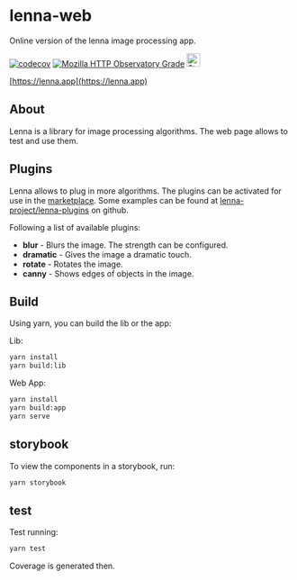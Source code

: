 # lenna-web

Online version of the lenna image processing app.

[![codecov](https://codecov.io/gh/lenna-project/lenna-web/branch/main/graph/badge.svg?token=1FY0D7K622)](https://codecov.io/gh/lenna-project/lenna-web)
<a href="https://observatory.mozilla.org/analyze/lenna.app" title="Latest Results"><img src="https://img.shields.io/mozilla-observatory/grade/lenna.app" alt="Mozilla HTTP Observatory Grade"></a>
<a href="https://www.chromatic.com/library?appId=612a8a0a410daf003aa230af">
    <img src="https://user-images.githubusercontent.com/321738/63501763-88dbf600-c4cc-11e9-96cd-94adadc2fd72.png" alt="Storybook" height="24" />
</a>

[https://lenna.app](https://lenna.app)

## About

Lenna is a library for image processing algorithms. The web page allows to
test and use them.

## Plugins

Lenna allows to plug in more algorithms. 
The plugins can be activated for use in the <a href="https://lenna.app/marketplace/">marketplace</a>. 
Some examples can be found at <a href="https://github.com/lenna-project/lenna-plugins">lenna-project/lenna-plugins</a>
on github.

Following a list of available plugins:

* <b>blur</b> - Blurs the image. The strength can be configured.
* <b>dramatic</b> - Gives the image a dramatic touch.
* <b>rotate</b> - Rotates the image.
* <b>canny</b> - Shows edges of objects in the image.

## Build

Using yarn, you can build the lib or the app:

Lib:

```sh
yarn install
yarn build:lib
```

Web App:

```sh
yarn install
yarn build:app
yarn serve
```

## storybook

To view the components in a storybook, run:

```sh
yarn storybook
```

## test

Test running:

```sh
yarn test
```

Coverage is generated then.
